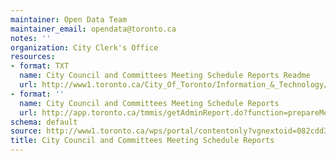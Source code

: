 ```yaml
---
maintainer: Open Data Team
maintainer_email: opendata@toronto.ca
notes: ''
organization: City Clerk's Office
resources:
- format: TXT
  name: City Council and Committees Meeting Schedule Reports Readme
  url: http://www1.toronto.ca/City_Of_Toronto/Information_&_Technology/Open_Data/Data_Sets/Assets/Files/readme.txt
- format: ''
  name: City Council and Committees Meeting Schedule Reports
  url: http://app.toronto.ca/tmmis/getAdminReport.do?function=prepareMeetingScheduleReport
schema: default
source: http://www1.toronto.ca/wps/portal/contentonly?vgnextoid=082cdd32bd50b310VgnVCM10000071d60f89RCRD&vgnextchannel=1a66e03bb8d1e310VgnVCM10000071d60f89RCRD
title: City Council and Committees Meeting Schedule Reports
---
```

